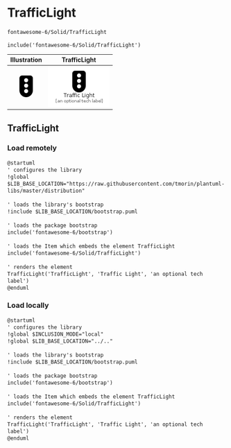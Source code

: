 # TrafficLight


```text
fontawesome-6/Solid/TrafficLight
```

```text
include('fontawesome-6/Solid/TrafficLight')
```



| Illustration | TrafficLight |
| :---: | :---: |
| ![illustration for Illustration](../../fontawesome-6/Solid/TrafficLight.png) | ![illustration for TrafficLight](../../fontawesome-6/Solid/TrafficLight.Local.png) |




## TrafficLight

### Load remotely
```plantuml
@startuml
' configures the library
!global $LIB_BASE_LOCATION="https://raw.githubusercontent.com/tmorin/plantuml-libs/master/distribution"

' loads the library's bootstrap
!include $LIB_BASE_LOCATION/bootstrap.puml

' loads the package bootstrap
include('fontawesome-6/bootstrap')

' loads the Item which embeds the element TrafficLight
include('fontawesome-6/Solid/TrafficLight')

' renders the element
TrafficLight('TrafficLight', 'Traffic Light', 'an optional tech label')
@enduml
```

### Load locally
```plantuml
@startuml
' configures the library
!global $INCLUSION_MODE="local"
!global $LIB_BASE_LOCATION="../.."

' loads the library's bootstrap
!include $LIB_BASE_LOCATION/bootstrap.puml

' loads the package bootstrap
include('fontawesome-6/bootstrap')

' loads the Item which embeds the element TrafficLight
include('fontawesome-6/Solid/TrafficLight')

' renders the element
TrafficLight('TrafficLight', 'Traffic Light', 'an optional tech label')
@enduml
```

